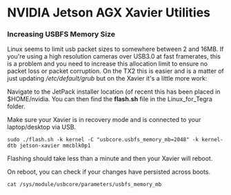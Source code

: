 # NVIDIA Jetson AGX Xavier Utilities

### Increasing USBFS Memory Size

Linux seems to limit usb packet sizes to somewhere between 2 and 16MB. If you're using a high resolution cameras over USB3.0 at fast framerates, this is a problem and you need to increase this allocation limit to ensure no packet loss or packet corruption. On the TX2 this is easier and is a matter of just updating */etc/default/grub* but on the Xavier it's a little more work:

Navigate to the JetPack installer location (of recent this has been placed in $HOME/nvidia. You can then find the **flash.sh** file in the Linux_for_Tegra folder.

Make sure your Xavier is in recovery mode and is connected to your laptop/desktop via USB. 

```
sudo ./flash.sh -k kernel -C "usbcore.usbfs_memory_mb=2048" -k kernel-dtb jetson-xavier mmcblk0p1
```

Flashing should take less than a minute and then your Xavier will reboot.

On reboot, you can check if your changes have persisted across boots.

```
cat /sys/module/usbcore/parameters/usbfs_memory_mb
```


